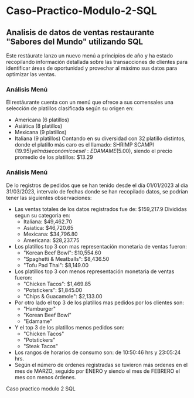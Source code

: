 # Caso-Practico-Modulo-2-SQL
## Analisis de datos de ventas restaurante "Sabores del Mundo" utilizando SQL
Este restáurate lanzo un nuevo menú a principios de año y ha estado recopilando información detallada sobre las transacciones de clientes para identificar áreas de oportunidad y provechar al máximo sus datos para optimizar las ventas.
### Análisis Menú 
El restáurante cuenta con un menú que ofrece a sus comensales una selección de platillos clasificada según su origen en:
*	Americana (6 platillos)
*	Asiática (8 platillos)
*	Mexicana (9 platillos)
*	Italiana (9 platillos)
Contando en su diversidad con 32 platillo distintos, donde el platillo más caro es el llamado: SHRIMP SCAMPI ($19.95) y el más económico es el: EDAMAME ($5.00), siendo el precio promedio de los platillos: $13.29 
### Análisis Menú
De lo registros de pedidos que se han tenido desde el día 01/01/2023 al día 31/03/2023, intervalo de fechas donde se han recopilado datos, se podrían tener las siguientes observaciones:
* Las ventas totales de los datos registrados fue de: $159,217.9
  Divididas segun su categoria en:
  - Italiana: $49,462.70
  - Asiatica: $46,720.65
  - Mexicana: $34,796.80
  - Americana: $28,237.75
* Los platillos top 3 con mas representación monetaria de ventas fueron:
  - "Korean Beef Bowl":	$10,554.60
  - "Spaghetti & Meatballs":	$8,436.50
  - "Tofu Pad Thai":	$8,149.00
* Los platillos top 3 con menos representación monetaria de ventas fueron:
  - "Chicken Tacos":	$1,469.85
  - "Potstickers":	$1,845.00
  - "Chips & Guacamole":	$2,133.00
* Por otro lado el top 3 de los platillos mas pedidos por los clientes son:
  - "Hamburger"
  - "Korean Beef Bowl"
  - "Edamame"
* Y el top 3 de los platillos menos pedidos son:
  - "Chicken Tacos"
  - "Potstickers"
  - "Steak Tacos"
*	Los rangos de horarios de consumo son: de 10:50:46 hrs y 23:05:24 hrs.
*	Según el número de ordenes registradas se tuvieron más ordenes en el mes de MARZO, seguido por ENERO y siendo el mes de FEBRERO el mes con menos órdenes.

Caso practico modulo 2 SQL
